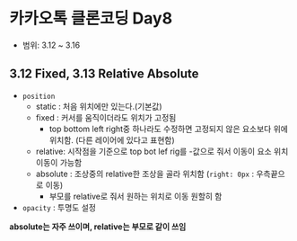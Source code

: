 # 카카오톡 클론코딩 Day8
+ 범위: 3.12 ~ 3.16

## 3.12 Fixed, 3.13 Relative Absolute
+ `position`
  + static : 처음 위치에만 있는다.(기본값)
  + fixed : 커서를 움직이더라도 위치가 고정됨
    + top bottom left right중 하나라도 수정하면 고정되지 않은 요소보다 위에 위치함. (다른 레이어에 있다고 표현함)
  + relative: 시작점을 기준으로  top bot lef rig를 -값으로 줘서 이동이 요소 위치 이동이 가능함
  + absolute : 조상중의 relative한 조상을 골라 위치함 (`right: 0px` : 우측끝으로 이동)
    + 부모를 relative로 줘서 원하는 위치로 이동 원할히 함
+ `opacity` : 투명도 설정


**absolute는 자주 쓰이며, relative는 부모로 같이 쓰임**

#

